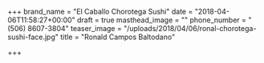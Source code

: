 +++
brand_name = "El Caballo Chorotega Sushi"
date = "2018-04-06T11:58:27+00:00"
draft = true
masthead_image = ""
phone_number = "(506) 8607-3804"
teaser_image = "/uploads/2018/04/06/ronal-chorotega-sushi-face.jpg"
title = "Ronald Campos Baltodano"

+++
